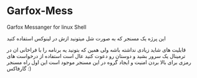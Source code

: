 # Garfox-Mess
Garfox Messanger for linux Shell

این پرژه یک مسنجر که به صورت شل میتونید ازش در لینوکس استفاده کنید

قابلیت های شاید زیادی نداشته باشه ولی همین که بتونید یه برنامه  را با فراخانی ان در ترمینال یک سرور بشید و دوستان رو دعوت کنید عال است 
استفاده از درخواست های رمزی برای بالا بردن امنیت و ایجاد گروه در این مسنجر موجود است این اول راه مسنجر گارفاکس :) 
